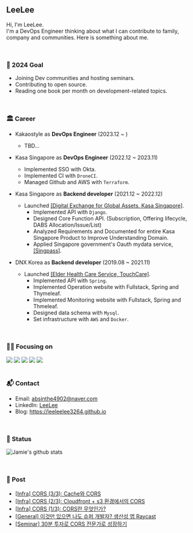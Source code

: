 
## LeeLee 
Hi, I'm LeeLee. <br>
I'm a DevOps Engineer thinking about what I can contribute to family, company and communities. Here is something about me. <br> 

<br>

### 🥇 2024 Goal
- Joining Dev communities and hosting seminars.    <br> 
- Contributing to open source. <br> 
- Reading one book per month on development-related topics. <br> 

<br>

### 🏛️ Career
- Kakaostyle as **DevOps Engineer** (2023.12 ~ )
    - TBD...

- Kasa Singapore as **DevOps Engineer** (2022.12 ~ 2023.11)
    - Implemented SSO with Okta. 
    - Implemented CI with `DroneCI`. 
    - Managed Github and AWS with `Terraform`.  

- Kasa Singapore as **Backend developer** (2021.12 ~ 2022.12)
    - Launched [[Digital Exchange for Global Assets, Kasa Singapore]](https://www.kasa.sg/).
        - Implemented API with `Django`.
        - Designed Core Function API. (Subscription, Offering lifecycle, DABS Allocation/Issue/List) 
        - Analyzed Requirements and Documented for entire Kasa Singapore Product to Improve Understanding Domain.
        - Applied Singapore government's Oauth mydata service, [[Singpass]](https://www.singpass.gov.sg/main/).

- DNX Korea as **Backend developer** (2019.08 ~ 2021.11)
    - Launched [[Elder Health Care Service, TouchCare]](https://www.youtube.com/watch?v=oMLnWmGjnyo&ab_channel=RangDnx).
        - Implemented API with `Spring`.
        - Implemented Operation website with Fullstack, Spring and Thymeleaf.
        - Implemented Monitoring website with Fullstack, Spring and Thmeleaf.
        - Designed data schema with `Mysql`.
        - Set infrastructure with `AWS` and `Docker`.

  
<br>



### 👩‍💻 Focusing on 

<span>
      <img src="https://img.shields.io/badge/Amazon_AWS-FF9900?style=for-the-badge&logo=amazonaws&logoColor=white">
      <img src="https://img.shields.io/badge/kubernetes-326ce5.svg?&style=for-the-badge&logo=kubernetes&logoColor=white">
      <img src="https://img.shields.io/badge/istio-466BB0?style=for-the-badge&logo=go&logoColor=white">
      <img src="https://img.shields.io/badge/terraform-844FBA?style=for-the-badge&logo=go&logoColor=white">
      <img src="https://img.shields.io/badge/Go-00ADD8?style=for-the-badge&logo=go&logoColor=white">
</span>

<br>
<br>

### 📬 Contact
- Email: <a href = "mailto: absinthe4902@naver.com">absinthe4902@naver.com</a>
- LinkedIn: [LeeLee](https://www.linkedin.com/in/seungmin4035/)
- Blog: https://leeleelee3264.github.io

<br>


### 🧐 Status 

![Jamie's github stats](https://github-readme-stats-git-masterrstaa-rickstaa.vercel.app/api?username=leeleelee3264&show_icons=true&hide_border=true&theme=radical) 

<br>

### 📝 Post
- [[Infra] CORS (3/3): Cache와 CORS](https://leeleelee3264.github.io/post/2023-09-26-cors-three/)
- [[Infra] CORS (2/3): Cloudfront + s3 환경에서의 CORS](https://leeleelee3264.github.io/post/2023-09-25-cors-two/)
- [[Infra] CORS (1/3): CORS란 무엇인가?](https://leeleelee3264.github.io/post/2023-09-24-cors-one/)
- [[General] 이것만 있으면 나도 슈퍼 개발자? 생산성 앱 Raycast](https://leeleelee3264.github.io/post/2023-09-02-general-raycast/)
- [[Seminar] 30분 투자로 CORS 전문가로 성장하기](https://leeleelee3264.github.io/post/2023-08-14-cors-seminar/)